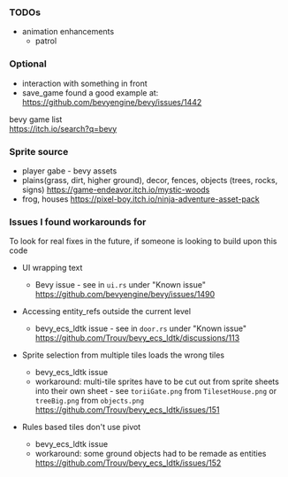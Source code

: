 ### TODOs

- animation enhancements
  - patrol

### Optional

- interaction with something in front
- save_game
    found a good example at:
    <https://github.com/bevyengine/bevy/issues/1442>

bevy game list\
<https://itch.io/search?q=bevy>

### Sprite source

- player gabe - bevy assets
- plains(grass, dirt, higher ground), decor, fences, objects (trees, rocks, signs) <https://game-endeavor.itch.io/mystic-woods>
- frog, houses <https://pixel-boy.itch.io/ninja-adventure-asset-pack>

### Issues I found workarounds for

To look for real fixes in the future, if someone is looking to build upon this code

- UI wrapping text
  - Bevy issue - see in `ui.rs` under "Known issue" <https://github.com/bevyengine/bevy/issues/1490>

- Accessing entity_refs outside the current level
  - bevy_ecs_ldtk issue - see in `door.rs` under "Known issue"
  <https://github.com/Trouv/bevy_ecs_ldtk/discussions/113>

- Sprite selection from multiple tiles loads the wrong tiles
  - bevy_ecs_ldtk issue
  - workaround: multi-tile sprites have to be cut out from sprite sheets into their own sheet - see `toriiGate.png` from `TilesetHouse.png` or `treeBig.png` from `objects.png`
  <https://github.com/Trouv/bevy_ecs_ldtk/issues/151>

- Rules based tiles don't use pivot
  - bevy_ecs_ldtk issue
  - workaround: some ground objects had to be remade as entities
  <https://github.com/Trouv/bevy_ecs_ldtk/issues/152>
